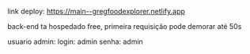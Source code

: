 link deploy: https://main--gregfoodexplorer.netlify.app

back-end ta hospedado free, primeira requisição pode demorar até 50s

usuario admin:
login: admin
senha: admin
